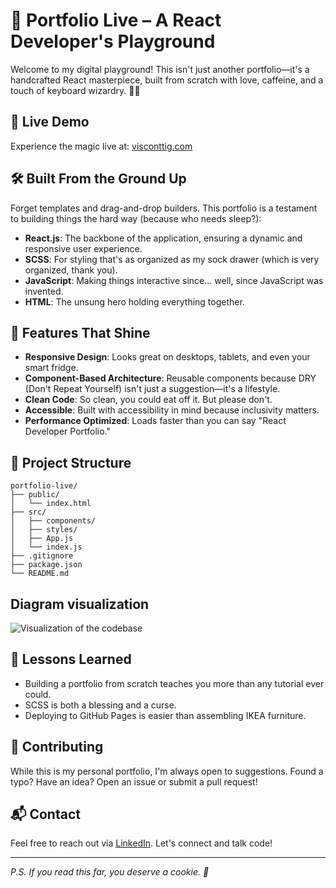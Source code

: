 # 🎨 Portfolio Live – A React Developer's Playground

Welcome to my digital playground! This isn't just another portfolio—it's a handcrafted React masterpiece, built from scratch with love, caffeine, and a touch of keyboard wizardry. 🧙‍♂️

## 🚀 Live Demo

Experience the magic live at: [visconttig.com](https://visconttig.com/)

## 🛠️ Built From the Ground Up

Forget templates and drag-and-drop builders. This portfolio is a testament to building things the hard way (because who needs sleep?):

- **React.js**: The backbone of the application, ensuring a dynamic and responsive user experience.
- **SCSS**: For styling that's as organized as my sock drawer (which is very organized, thank you).
- **JavaScript**: Making things interactive since... well, since JavaScript was invented.
- **HTML**: The unsung hero holding everything together.

## 🎯 Features That Shine

- **Responsive Design**: Looks great on desktops, tablets, and even your smart fridge.
- **Component-Based Architecture**: Reusable components because DRY (Don't Repeat Yourself) isn't just a suggestion—it's a lifestyle.
- **Clean Code**: So clean, you could eat off it. But please don't.
- **Accessible**: Built with accessibility in mind because inclusivity matters.
- **Performance Optimized**: Loads faster than you can say "React Developer Portfolio."

## 📁 Project Structure

```
portfolio-live/
├── public/
│   └── index.html
├── src/
│   ├── components/
│   ├── styles/
│   ├── App.js
│   └── index.js
├── .gitignore
├── package.json
└── README.md
```


## Diagram visualization

![Visualization of the codebase](./diagram.svg)

## 🧠 Lessons Learned

- Building a portfolio from scratch teaches you more than any tutorial ever could.
- SCSS is both a blessing and a curse.
- Deploying to GitHub Pages is easier than assembling IKEA furniture.

## 🤝 Contributing

While this is my personal portfolio, I'm always open to suggestions. Found a typo? Have an idea? Open an issue or submit a pull request!

## 📬 Contact

Feel free to reach out via [LinkedIn](https://www.linkedin.com/in/visconttig/). Let's connect and talk code!

---

_P.S. If you read this far, you deserve a cookie. 🍪_
